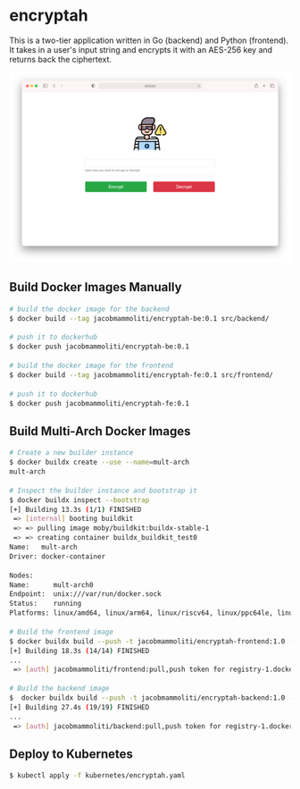 # encryptah
This is a two-tier application written in Go (backend) and Python (frontend). It takes in a user's input string and encrypts it with an AES-256 key and returns back the ciphertext.

![screenshot](images/screenshot.png)

## Build Docker Images Manually
```bash
# build the docker image for the backend
$ docker build --tag jacobmammoliti/encryptah-be:0.1 src/backend/

# push it to dockerhub
$ docker push jacobmammoliti/encryptah-be:0.1

# build the docker image for the frontend
$ docker build --tag jacobmammoliti/encryptah-fe:0.1 src/frontend/

# push it to dockerhub
$ docker push jacobmammoliti/encryptah-fe:0.1
```

## Build Multi-Arch Docker Images
```bash
# Create a new builder instance
$ docker buildx create --use --name=mult-arch
mult-arch

# Inspect the builder instance and bootstrap it
$ docker buildx inspect --bootstrap
[+] Building 13.3s (1/1) FINISHED                                                                                                   
 => [internal] booting buildkit                                                                                               13.3s
 => => pulling image moby/buildkit:buildx-stable-1                                                                            10.8s
 => => creating container buildx_buildkit_test0                                                                                2.5s
Name:   mult-arch
Driver: docker-container

Nodes:
Name:      mult-arch0
Endpoint:  unix:///var/run/docker.sock
Status:    running
Platforms: linux/amd64, linux/arm64, linux/riscv64, linux/ppc64le, linux/s390x, linux/386, linux/arm/v7, linux/arm/v6

# Build the frontend image
$ docker buildx build --push -t jacobmammoliti/encryptah-frontend:1.0 --platform linux/amd64,linux/arm64 src/frontend/
[+] Building 18.3s (14/14) FINISHED
...
 => [auth] jacobmammoliti/frontend:pull,push token for registry-1.docker.io

# Build the backend image
$  docker buildx build --push -t jacobmammoliti/encryptah-backend:1.0 --platform linux/amd64,linux/arm64 src/backend/
[+] Building 27.4s (19/19) FINISHED
...
 => [auth] jacobmammoliti/backend:pull,push token for registry-1.docker.io     
```

## Deploy to Kubernetes
```bash
$ kubectl apply -f kubernetes/encryptah.yaml
```